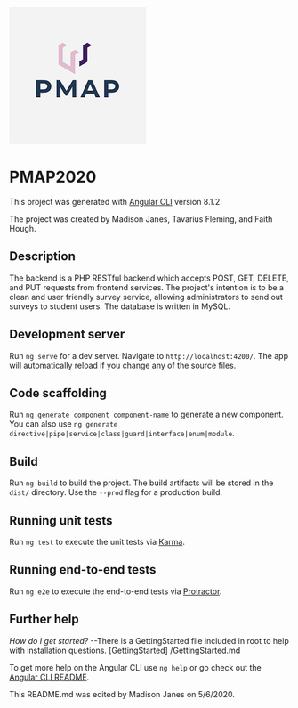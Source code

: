 ![PMAP LOGO](/src/assets/logo.png)

# PMAP2020

This project was generated with [Angular CLI](https://github.com/angular/angular-cli) version 8.1.2.

The project was created by Madison Janes, Tavarius Fleming, and Faith Hough.

## Description

The backend is a PHP RESTful backend which accepts POST, GET, DELETE, and PUT
requests from frontend services. The project's intention is to be a clean
and user friendly survey service, allowing administrators to send out surveys
to student users. The database is written in MySQL.


## Development server

Run `ng serve` for a dev server. Navigate to `http://localhost:4200/`. The app will automatically reload if you change any of the source files.

## Code scaffolding

Run `ng generate component component-name` to generate a new component. You can also use `ng generate directive|pipe|service|class|guard|interface|enum|module`.

## Build

Run `ng build` to build the project. The build artifacts will be stored in the `dist/` directory. Use the `--prod` flag for a production build.

## Running unit tests

Run `ng test` to execute the unit tests via [Karma](https://karma-runner.github.io).

## Running end-to-end tests

Run `ng e2e` to execute the end-to-end tests via [Protractor](http://www.protractortest.org/).

## Further help

*How do I get started?*
--There is a GettingStarted file included in root to help with installation questions. [GettingStarted] /GettingStarted.md

To get more help on the Angular CLI use `ng help` or go check out the [Angular CLI README](https://github.com/angular/angular-cli/blob/master/README.md).

This README.md was edited by Madison Janes on 5/6/2020.
